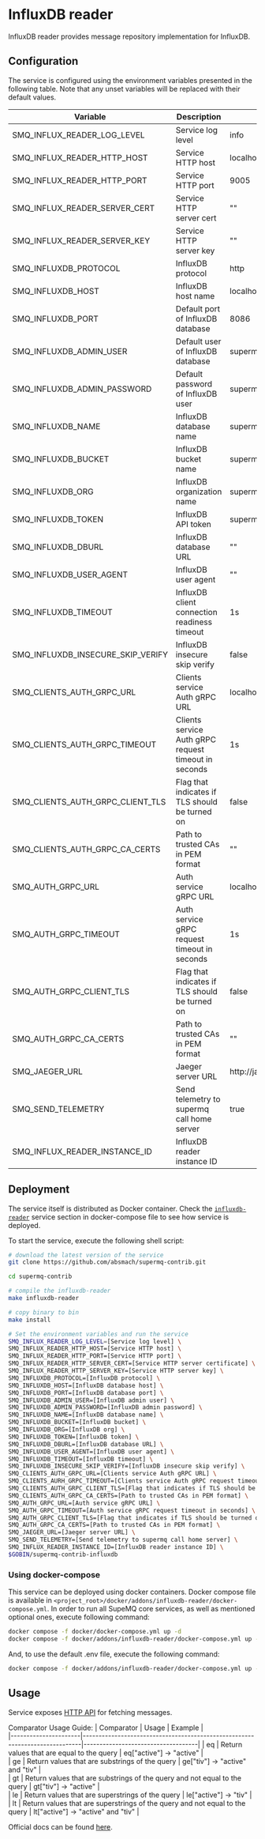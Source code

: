 # InfluxDB reader

InfluxDB reader provides message repository implementation for InfluxDB.

## Configuration

The service is configured using the environment variables presented in the
following table. Note that any unset variables will be replaced with their
default values.

| Variable                         | Description                                         | Default                        |
| -------------------------------- | --------------------------------------------------- | ------------------------------ |
| SMQ_INFLUX_READER_LOG_LEVEL       | Service log level                                   | info                           |
| SMQ_INFLUX_READER_HTTP_HOST       | Service HTTP host                                   | localhost                      |
| SMQ_INFLUX_READER_HTTP_PORT       | Service HTTP port                                   | 9005                           |
| SMQ_INFLUX_READER_SERVER_CERT     | Service HTTP server cert                            | ""                             |
| SMQ_INFLUX_READER_SERVER_KEY      | Service HTTP server key                             | ""                             |
| SMQ_INFLUXDB_PROTOCOL             | InfluxDB protocol                                   | http                           |
| SMQ_INFLUXDB_HOST                 | InfluxDB host name                                  | localhost                      |
| SMQ_INFLUXDB_PORT                 | Default port of InfluxDB database                   | 8086                           |
| SMQ_INFLUXDB_ADMIN_USER           | Default user of InfluxDB database                   | supermq                     |
| SMQ_INFLUXDB_ADMIN_PASSWORD       | Default password of InfluxDB user                   | supermq                     |
| SMQ_INFLUXDB_NAME                 | InfluxDB database name                              | supermq                     |
| SMQ_INFLUXDB_BUCKET               | InfluxDB bucket name                                | supermq-bucket              |
| SMQ_INFLUXDB_ORG                  | InfluxDB organization name                          | supermq                     |
| SMQ_INFLUXDB_TOKEN                | InfluxDB API token                                  | supermq-token               |
| SMQ_INFLUXDB_DBURL                | InfluxDB database URL                               | ""                             |
| SMQ_INFLUXDB_USER_AGENT           | InfluxDB user agent                                 | ""                             |
| SMQ_INFLUXDB_TIMEOUT              | InfluxDB client connection readiness timeout        | 1s                             |
| SMQ_INFLUXDB_INSECURE_SKIP_VERIFY | InfluxDB insecure skip verify                       | false                          |
| SMQ_CLIENTS_AUTH_GRPC_URL          | Clients service Auth gRPC URL                        | localhost:7000                 |
| SMQ_CLIENTS_AUTH_GRPC_TIMEOUT      | Clients service Auth gRPC request timeout in seconds | 1s                             |
| SMQ_CLIENTS_AUTH_GRPC_CLIENT_TLS   | Flag that indicates if TLS should be turned on      | false                          |
| SMQ_CLIENTS_AUTH_GRPC_CA_CERTS     | Path to trusted CAs in PEM format                   | ""                             |
| SMQ_AUTH_GRPC_URL                 | Auth service gRPC URL                               | localhost:7001                 |
| SMQ_AUTH_GRPC_TIMEOUT             | Auth service gRPC request timeout in seconds        | 1s                             |
| SMQ_AUTH_GRPC_CLIENT_TLS          | Flag that indicates if TLS should be turned on      | false                          |
| SMQ_AUTH_GRPC_CA_CERTS            | Path to trusted CAs in PEM format                   | ""                             |
| SMQ_JAEGER_URL                    | Jaeger server URL                                   | http://jaeger:14268/api/traces |
| SMQ_SEND_TELEMETRY                | Send telemetry to supermq call home server       | true                           |
| SMQ_INFLUX_READER_INSTANCE_ID     | InfluxDB reader instance ID                         |                                |

## Deployment

The service itself is distributed as Docker container. Check the [`influxdb-reader`](https://github.com/absmach/supermq-contrib/blob/main/docker/addons/influxdb-reader/docker-compose.yml#L17-L40) service section in docker-compose file to see how service is deployed.

To start the service, execute the following shell script:

```bash
# download the latest version of the service
git clone https://github.com/absmach/supermq-contrib.git

cd supermq-contrib

# compile the influxdb-reader
make influxdb-reader

# copy binary to bin
make install

# Set the environment variables and run the service
SMQ_INFLUX_READER_LOG_LEVEL=[Service log level] \
SMQ_INFLUX_READER_HTTP_HOST=[Service HTTP host] \
SMQ_INFLUX_READER_HTTP_PORT=[Service HTTP port] \
SMQ_INFLUX_READER_HTTP_SERVER_CERT=[Service HTTP server certificate] \
SMQ_INFLUX_READER_HTTP_SERVER_KEY=[Service HTTP server key] \
SMQ_INFLUXDB_PROTOCOL=[InfluxDB protocol] \
SMQ_INFLUXDB_HOST=[InfluxDB database host] \
SMQ_INFLUXDB_PORT=[InfluxDB database port] \
SMQ_INFLUXDB_ADMIN_USER=[InfluxDB admin user] \
SMQ_INFLUXDB_ADMIN_PASSWORD=[InfluxDB admin password] \
SMQ_INFLUXDB_NAME=[InfluxDB database name] \
SMQ_INFLUXDB_BUCKET=[InfluxDB bucket] \
SMQ_INFLUXDB_ORG=[InfluxDB org] \
SMQ_INFLUXDB_TOKEN=[InfluxDB token] \
SMQ_INFLUXDB_DBURL=[InfluxDB database URL] \
SMQ_INFLUXDB_USER_AGENT=[InfluxDB user agent] \
SMQ_INFLUXDB_TIMEOUT=[InfluxDB timeout] \
SMQ_INFLUXDB_INSECURE_SKIP_VERIFY=[InfluxDB insecure skip verify] \
SMQ_CLIENTS_AUTH_GRPC_URL=[Clients service Auth gRPC URL] \
SMQ_CLIENTS_AURH_GRPC_TIMEOUT=[Clients service Auth gRPC request timeout in seconds] \
SMQ_CLIENTS_AUTH_GRPC_CLIENT_TLS=[Flag that indicates if TLS should be turned on] \
SMQ_CLIENTS_AUTH_GRPC_CA_CERTS=[Path to trusted CAs in PEM format] \
SMQ_AUTH_GRPC_URL=[Auth service gRPC URL] \
SMQ_AUTH_GRPC_TIMEOUT=[Auth service gRPC request timeout in seconds] \
SMQ_AUTH_GRPC_CLIENT_TLS=[Flag that indicates if TLS should be turned on] \
SMQ_AUTH_GRPC_CA_CERTS=[Path to trusted CAs in PEM format] \
SMQ_JAEGER_URL=[Jaeger server URL] \
SMQ_SEND_TELEMETRY=[Send telemetry to supermq call home server] \
SMQ_INFLUX_READER_INSTANCE_ID=[InfluxDB reader instance ID] \
$GOBIN/supermq-contrib-influxdb

```

### Using docker-compose

This service can be deployed using docker containers. Docker compose file is
available in `<project_root>/docker/addons/influxdb-reader/docker-compose.yml`.
In order to run all SupeMQ core services, as well as mentioned optional ones,
execute following command:

```bash
docker compose -f docker/docker-compose.yml up -d
docker compose -f docker/addons/influxdb-reader/docker-compose.yml up -d
```

And, to use the default .env file, execute the following command:

```bash
docker compose -f docker/addons/influxdb-reader/docker-compose.yml up --env-file docker/.env -d
```

## Usage

Service exposes [HTTP API](https://docs.api.supermq.abstractmachines.fr/?urls.primaryName=readers-openapi.yml) for fetching messages.

Comparator Usage Guide:
| Comparator | Usage | Example |  
|----------------------|-----------------------------------------------------------------------------|------------------------------------|
| eq | Return values that are equal to the query | eq["active"] -> "active" |  
| ge | Return values that are substrings of the query | ge["tiv"] -> "active" and "tiv" |  
| gt | Return values that are substrings of the query and not equal to the query | gt["tiv"] -> "active" |  
| le | Return values that are superstrings of the query | le["active"] -> "tiv" |  
| lt | Return values that are superstrings of the query and not equal to the query | lt["active"] -> "active" and "tiv" |

Official docs can be found [here](https://docs.supermq.abstractmachines.fr).
